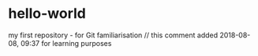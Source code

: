 # hello-world
my first repository - for Git familiarisation
// this comment added 2018-08-08, 09:37 for learning purposes 
